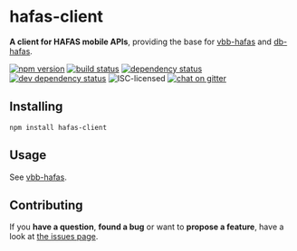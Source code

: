 # hafas-client

**A client for HAFAS mobile APIs**, providing the base for [vbb-hafas](https://github.com/derhuerst/vbb-hafas) and [db-hafas](https://github.com/derhuerst/db-hafas).

[![npm version](https://img.shields.io/npm/v/hafas-client.svg)](https://www.npmjs.com/package/hafas-client)
[![build status](https://img.shields.io/travis/derhuerst/hafas-client.svg)](https://travis-ci.org/derhuerst/hafas-client)
[![dependency status](https://img.shields.io/david/derhuerst/hafas-client.svg)](https://david-dm.org/derhuerst/hafas-client)
[![dev dependency status](https://img.shields.io/david/dev/derhuerst/hafas-client.svg)](https://david-dm.org/derhuerst/hafas-client#info=devDependencies)
![ISC-licensed](https://img.shields.io/github/license/derhuerst/hafas-client.svg)
[![chat on gitter](https://badges.gitter.im/derhuerst.svg)](https://gitter.im/derhuerst)


## Installing

```shell
npm install hafas-client
```


## Usage

See [vbb-hafas](https://github.com/derhuerst/vbb-hafas/blob/master/lib/request.js).


## Contributing

If you **have a question**, **found a bug** or want to **propose a feature**, have a look at [the issues page](https://github.com/derhuerst/hafas-client/issues).
